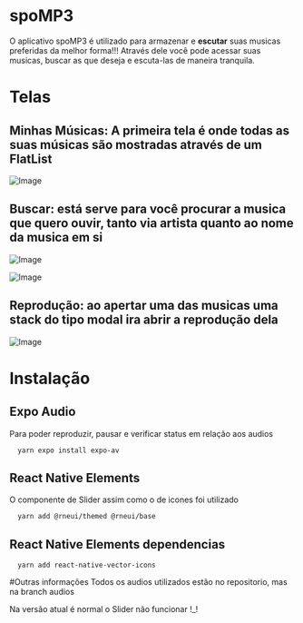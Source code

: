# spoMP3

O aplicativo spoMP3 é utilizado para armazenar e **escutar** suas musicas preferidas da melhor forma!!! Através dele você pode acessar suas musicas, buscar as que deseja e escuta-las de maneira tranquila.

# Telas

## Minhas Músicas: A primeira tela é onde todas as suas músicas são mostradas através de um FlatList

![Image](https://github.com/user-attachments/assets/a5b3e149-b52b-489d-be9d-45957fba19bb)

## Buscar: está serve para você procurar a musica que quero ouvir, tanto via artista quanto ao nome da musica em si

![Image](https://github.com/user-attachments/assets/7b31d2a4-a926-4474-9735-3126316b79ac)

![Image](https://github.com/user-attachments/assets/cc5a5768-951d-4d23-8b7a-1f19bbf293f8)

## Reprodução: ao apertar uma das musicas uma stack do tipo modal ira abrir a reprodução dela

![Image](https://github.com/user-attachments/assets/a89e37f7-da0d-4b0b-944c-61a7db5028ba)

# Instalação

## Expo Audio
Para poder reproduzir, pausar e verificar status em relação aos audios

```
  yarn expo install expo-av
```

## React Native Elements
O componente de Slider assim como o de icones foi utilizado

```
  yarn add @rneui/themed @rneui/base
```

## React Native Elements dependencias

```
  yarn add react-native-vector-icons
```

#Outras informações
Todos os audios utilizados estão no repositorio, mas na branch audios

Na versão atual é normal o Slider não funcionar !_!
